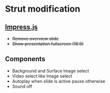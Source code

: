 Strut modification
==================

## [Impress.js](https://github.com/impress/impress.js)
+ ~~Remove overview slide~~
+ ~~Show presentation fullscreen (16:9)~~

## Components
+ Background and Surface Image select
+ Video select like Image select
+ Autoplay when slide is active pause otherwise
+ Sound off
